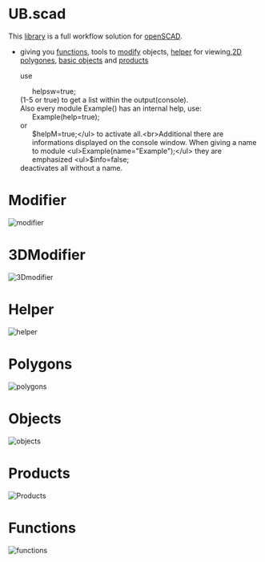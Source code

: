 # UB.scad
This [library](https://en.wikibooks.org/wiki/OpenSCAD_User_Manual/Libraries) is a full workflow solution for [openSCAD](https://www.openscad.org).
- giving you [functions](#functions), tools to [modify](#modifier) objects, [helper](#helper) for viewing,[2D polygones](#polygones), [basic objects](#objects) and [products](#products)

  use <ul>helpsw=true;</ul> (1-5 or true) to get a list within the output(console).<br>
  Also every module Example() has an internal help, use:<ul>Example(help=true);</ul> or <ul>$helpM=true;</ul> to activate all.<br>Additional there are informations displayed on the console window. When giving a name to module <ul>Example(name="Example");</ul> they are emphasized <ul>$info=false;</ul> deactivates all without a name.

# Modifier

![modifier](https://github.com/UBaer21/UB.scad/blob/main/DEMO-UBscad/DEMOmodifier.png)

# 3DModifier

![3Dmodifier](https://github.com/UBaer21/UB.scad/blob/main/DEMO-UBscad/DEMO3Dmodifier.png)

# Helper

![helper](https://github.com/UBaer21/UB.scad/blob/main/DEMO-UBscad/DEMOhelper.png)

# Polygons

![polygons](https://github.com/UBaer21/UB.scad/blob/main/DEMO-UBscad/DEMOpolygons.png)

# Objects

![objects](https://github.com/UBaer21/UB.scad/blob/main/DEMO-UBscad/DEMOobjects.png)

# Products

![Products](https://github.com/UBaer21/UB.scad/blob/main/DEMO-UBscad/DEMOProd.png)

# Functions

![functions](https://github.com/UBaer21/UB.scad/blob/main/DEMO-UBscad/DEMOfunctions.png)


